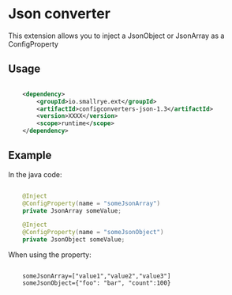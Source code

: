 # Json converter

This extension allows you to inject a JsonObject or JsonArray as a ConfigProperty

## Usage

```xml

    <dependency>
        <groupId>io.smallrye.ext</groupId>
        <artifactId>configconverters-json-1.3</artifactId>
        <version>XXXX</version>
        <scope>runtime</scope>
    </dependency>

```

## Example

In the java code:

```java

    @Inject
    @ConfigProperty(name = "someJsonArray")
    private JsonArray someValue;

    @Inject
    @ConfigProperty(name = "someJsonObject")
    private JsonObject someValue;

```

When using the property:

```

    someJsonArray=["value1","value2","value3"]
    someJsonObject={"foo": "bar", "count":100}

```    
